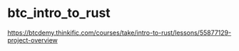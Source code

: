 # btc_intro_to_rust
https://btcdemy.thinkific.com/courses/take/intro-to-rust/lessons/55877129-project-overview
